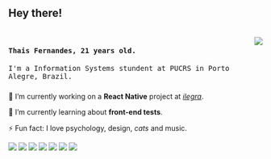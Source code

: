 ## Hey there!

<br>
<img align="right" src="https://media2.giphy.com/media/LMcB8XospGZO8UQq87/giphy.gif?cid=ecf05e47707590768288edb6e51acc45ef64b3ad8bfa4c64&rid=giphy.gif"/>
  
#### <samp>Thais Fernandes, 21 years old.</samp>

<samp> I'm a Information Systems stundent at PUCRS in Porto Alegre, Brazil. </samp>

###


🔭 I’m currently working on a **React Native** project at [*ilegra*](https://github.com/ilegra/).

🌱 I’m currently learning about **front-end tests**.

⚡ Fun fact: I love psychology, design, *cats* and music.

<img src="https://img.shields.io/badge/-Java-grey" /> <img src="https://img.shields.io/badge/-CSS-blue" /> <img src="https://img.shields.io/badge/-HTML-yellow" /> <img src="https://img.shields.io/badge/-Javascript-ff69b4" /> <img src="https://img.shields.io/badge/-React%20JS-blueviolet" /> <img src="https://img.shields.io/badge/-React%20Native-important" /> <img src="https://img.shields.io/badge/-♥-black" />
